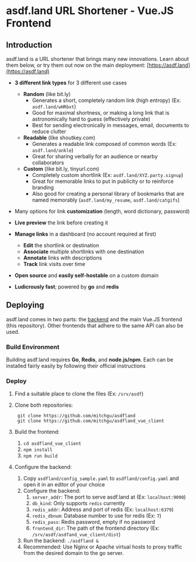 # asdf.land URL Shortener - Vue.JS Frontend
## Introduction

asdf.land is a URL shortener that brings many new innovations. Learn about them below, or try them out now on the main deployment: [https://asdf.land](https://asdf.land)

* **3 different link types** for 3 different use cases
	* **Random** (like bit.ly)
		* Generates a short, completely random link (high entropy) (Ex: `asdf.land/wHRbxt`)
		* Good for maximal shortness, or making a long link that is astronomically hard to guess (effectively private)
		* Best for sending electronically in messages, email, documents to reduce clutter
	* **Readable** (like shoutkey.com)
		* Generates a readable link composed of common words (Ex: `asdf.land/ankle`)
		* Great for sharing verbally for an audience or nearby collaborators
	* **Custom** (like bit.ly, tinyurl.com)
		* Completely custom shortlink (Ex: `asdf.land/XYZ.party.signup`)
		* Great for memorable links to put in publicity or to reinforce branding
		* Also good for creating a personal library of bookmarks that are named memorably (`asdf.land/my_resume`, `asdf.land/catgifs`)

* Many options for link **customization** (length, word dictionary, password)
* **Live preview** the link before creating it
* **Manage links** in a dashboard (no account required at first)
	* **Edit** the shortlink or destination
	* **Associate** multiple shortlinks with one destination
	* **Annotate** links with descriptions
	* **Track** link visits over time
* **Open source** and **easily self-hostable** on a custom domain
* **Ludicrously fast**; powered by **go** and **redis**

## Deploying
asdf.land comes in two parts: the [backend](https://github.com/mitchgu/asdfland) and the main Vue.JS frontend (this repository). Other frontends that adhere to the same API can also be used.

### Build Environment
Building asdf.land requires **Go**, **Redis**, and **node.js/npm**. Each can be installed fairly easily by following their official instructions

### Deploy

1. Find a suitable place to clone the files (Ex: `/srv/asdf`)
1. Clone both repositories:

		git clone https://github.com/mitchgu/asdfland
		git clone https://github.com/mitchgu/asdfland_vue_client
		
1. Build the frontend:
	1. `cd asdfland_vue_client`
	2. `npm install`
	3. `npm run build`
4. Configure the backend:
	1. Copy `asdfland/config_sample.yaml` to `asdfland/config.yaml` and open it in an editor of your choice
	2. Configure the backend:
		1. `server_addr`: The port to serve asdf.land at (Ex: `localhost:9090`)
		2. `db_kind`: Only supports `redis` currently
		3. `redis_addr`: Address and port of redis (Ex: `localhost:6379`)
		4. `redis_dbnum`: Database number to use for redis (Ex: `7`)
		5. `redis_pass`: Redis password, empty if no password
		6. `frontend_dir`: The path of the frontend directory (Ex: `/srv/asdf/asdfand_vue_client/dist`)
	7. Run the backend: `./asdfland &`
	8. Recommended: Use Nginx or Apache virtual hosts to proxy traffic from the desired domain to the go server. 